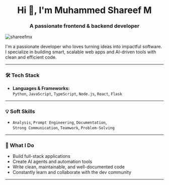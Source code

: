 
<h1 align="center">Hi 👋, I'm Muhammed Shareef M</h1>
<h3 align="center">A passionate frontend & backend developer</h3>

<p align="left"> <img src="https://komarev.com/ghpvc/?username=shareefmx&label=Profile%20views&color=0e75b6&style=flat" alt="shareefmx" /> </p>

I'm a passionate developer who loves turning ideas into impactful software. I specialize in building smart, scalable web apps and AI-driven tools with clean and efficient code.

---

### 🛠️ Tech Stack
- **Languages & Frameworks:**  
  `Python`, `JavaScript`, `TypeScript`, `Node.js`, `React`, `Flask`

---

### 💡 Soft Skills
- `Analysis`, `Prompt Engineering`, `Documentation`,  
  `Strong Communication`, `Teamwork`, `Problem-Solving`

---

### 📌 What I Do
- Build full-stack applications  
- Create AI agents and automation tools  
- Write clean, maintainable, and well-documented code  
- Constantly learn and collaborate with the dev community

---


